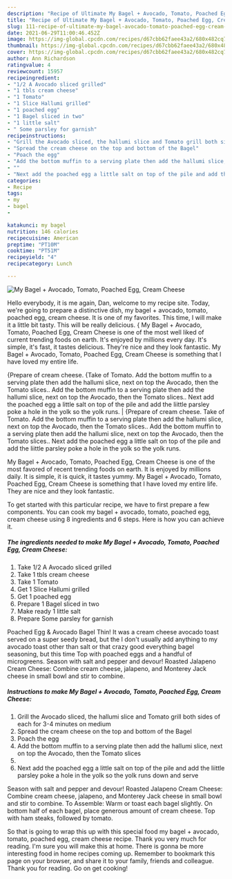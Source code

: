 ```yaml
---
description: "Recipe of Ultimate My Bagel + Avocado, Tomato, Poached Egg, Cream Cheese"
title: "Recipe of Ultimate My Bagel + Avocado, Tomato, Poached Egg, Cream Cheese"
slug: 111-recipe-of-ultimate-my-bagel-avocado-tomato-poached-egg-cream-cheese
date: 2021-06-29T11:00:46.452Z
image: https://img-global.cpcdn.com/recipes/d67cbb62faee43a2/680x482cq70/my-bagel-avocado-tomato-poached-egg-cream-cheese-recipe-main-photo.jpg
thumbnail: https://img-global.cpcdn.com/recipes/d67cbb62faee43a2/680x482cq70/my-bagel-avocado-tomato-poached-egg-cream-cheese-recipe-main-photo.jpg
cover: https://img-global.cpcdn.com/recipes/d67cbb62faee43a2/680x482cq70/my-bagel-avocado-tomato-poached-egg-cream-cheese-recipe-main-photo.jpg
author: Ann Richardson
ratingvalue: 4
reviewcount: 15957
recipeingredient:
- "1/2 A Avocado sliced grilled"
- "1 tbls cream cheese"
- "1 Tomato"
- "1 Slice Hallumi grilled"
- "1 poached egg"
- "1 Bagel sliced in two"
- "1 little salt"
- " Some parsley for garnish"
recipeinstructions:
- "Grill the Avocado sliced, the hallumi slice and Tomato grill both sides of each for 3-4 minutes on medium"
- "Spread the cream cheese on the top and bottom of the Bagel"
- "Poach the egg"
- "Add the bottom muffin to a serving plate then add the hallumi slice, next on top the Avocado, then the Tomato slices"
- ""
- "Next add the poached egg a little salt on top of the pile and add the liittle parsley poke a hole in the yolk so the yolk runs down and serve"
categories:
- Recipe
tags:
- my
- bagel
- 

katakunci: my bagel  
nutrition: 146 calories
recipecuisine: American
preptime: "PT10M"
cooktime: "PT51M"
recipeyield: "4"
recipecategory: Lunch

---
```



![My Bagel + Avocado, Tomato, Poached Egg, Cream Cheese](https://img-global.cpcdn.com/recipes/d67cbb62faee43a2/680x482cq70/my-bagel-avocado-tomato-poached-egg-cream-cheese-recipe-main-photo.jpg)

Hello everybody, it is me again, Dan, welcome to my recipe site. Today, we're going to prepare a distinctive dish, my bagel + avocado, tomato, poached egg, cream cheese. It is one of my favorites. This time, I will make it a little bit tasty. This will be really delicious.
{
My Bagel + Avocado, Tomato, Poached Egg, Cream Cheese is one of the most well liked of current trending foods on earth. It's enjoyed by millions every day. It's simple, it's fast, it tastes delicious. They're nice and they look fantastic. My Bagel + Avocado, Tomato, Poached Egg, Cream Cheese is something that I have loved my entire life.

{Prepare of cream cheese. {Take of Tomato. Add the bottom muffin to a serving plate then add the hallumi slice, next on top the Avocado, then the Tomato slices.. Add the bottom muffin to a serving plate then add the hallumi slice, next on top the Avocado, then the Tomato slices.. Next add the poached egg a little salt on top of the pile and add the liittle parsley poke a hole in the yolk so the yolk runs.
|
{Prepare of cream cheese. Take of Tomato. Add the bottom muffin to a serving plate then add the hallumi slice, next on top the Avocado, then the Tomato slices.. Add the bottom muffin to a serving plate then add the hallumi slice, next on top the Avocado, then the Tomato slices.. Next add the poached egg a little salt on top of the pile and add the liittle parsley poke a hole in the yolk so the yolk runs.

My Bagel + Avocado, Tomato, Poached Egg, Cream Cheese is one of the most favored of recent trending foods on earth. It is enjoyed by millions daily. It is simple, it is quick, it tastes yummy. My Bagel + Avocado, Tomato, Poached Egg, Cream Cheese is something that I have loved my entire life. They are nice and they look fantastic.


To get started with this particular recipe, we have to first prepare a few components. You can cook my bagel + avocado, tomato, poached egg, cream cheese using 8 ingredients and 6 steps. Here is how you can achieve it.

<!--inarticleads1-->

##### The ingredients needed to make My Bagel + Avocado, Tomato, Poached Egg, Cream Cheese:

1. Take 1/2 A Avocado sliced grilled
1. Take 1 tbls cream cheese
1. Take 1 Tomato
1. Get 1 Slice Hallumi grilled
1. Get 1 poached egg
1. Prepare 1 Bagel sliced in two
1. Make ready 1 little salt
1. Prepare  Some parsley for garnish


Poached Egg &amp; Avocado Bagel Thin! It was a cream cheese avocado toast served on a super seedy bread, but the I don&#39;t usually add anything to my avocado toast other than salt or that crazy good everything bagel seasoning, but this time Top with poached eggs and a handful of microgreens. Season with salt and pepper and devour! Roasted Jalapeno Cream Cheese: Combine cream cheese, jalapeno, and Monterey Jack cheese in small bowl and stir to combine. 

<!--inarticleads2-->

##### Instructions to make My Bagel + Avocado, Tomato, Poached Egg, Cream Cheese:

1. Grill the Avocado sliced, the hallumi slice and Tomato grill both sides of each for 3-4 minutes on medium
1. Spread the cream cheese on the top and bottom of the Bagel
1. Poach the egg
1. Add the bottom muffin to a serving plate then add the hallumi slice, next on top the Avocado, then the Tomato slices
1. 
1. Next add the poached egg a little salt on top of the pile and add the liittle parsley poke a hole in the yolk so the yolk runs down and serve


Season with salt and pepper and devour! Roasted Jalapeno Cream Cheese: Combine cream cheese, jalapeno, and Monterey Jack cheese in small bowl and stir to combine. To Assemble: Warm or toast each bagel slightly. On bottom half of each bagel, place generous amount of cream cheese. Top with ham steaks, followed by tomato. 

So that is going to wrap this up with this special food my bagel + avocado, tomato, poached egg, cream cheese recipe. Thank you very much for reading. I'm sure you will make this at home. There is gonna be more interesting food in home recipes coming up. Remember to bookmark this page on your browser, and share it to your family, friends and colleague. Thank you for reading. Go on get cooking!
